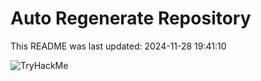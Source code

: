 # Auto Regenerate Repository

This README was last updated: 2024-11-28 19:41:10

 ![TryHackMe](https://tryhackme.com/badge/533634)